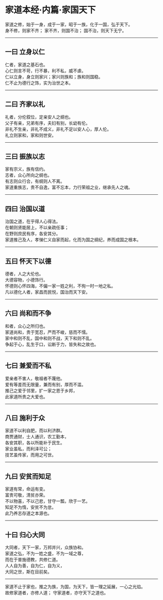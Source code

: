 # 家道本经·内篇·家国天下

家道之修，始于一身，成于一家，昭于一族，化于一国，弘于天下。  
身不修，则家不齐；
家不齐，则国不治；
国不治，则天下无宁。

---

## 一曰 立身以仁

仁者，家道之基石也。  
心仁则言不苛，行不暴，利不私，威不虐。  
仁以立身，身立则家兴；家兴则族和；族和则国稳。  
仁不止为德行之饰，实为治世之本。

---

## 二曰 齐家以礼

礼者，分伦叙位，定亲安人之纲也。  
父子有亲，兄弟有序，夫妇有别，长幼有伦。  
非礼不生亲，非礼不成义，非礼不足以安人心，厚人伦。  
礼立则家和，家和则世安。

---

## 三曰 振族以志

家有宗义，族有信约。  
志者，众心所向之纲也。  
有志则众行合，有纲则人不离。  
家道重族志，贵不自逸，富不忘本，力行荣祖之业，继承先人之魂。

---

## 四曰 治国以道

治国之道，在乎得人心得法。  
在朝则贤能居上，不以亲疏任事；  
在野则庶民有序，各安其分。  
家道推己及人，孝悌仁义自家而起，化而为国之纲纪，养而成国之根本。

---

## 五曰 怀天下以德

德者，人之大伦也。  
大德容物，小德饰行。  
怀德则心怀四海，不偏一家一姓之利，不徇一时一地之私。  
凡以德化人者，家昌而民悦，国治而天下安。

---

## 六曰 尚和而不争

和者，众心之所归也。  
家道尚和，贵于宽忍，严而不峻，慈而不懦。  
家中和则不乱，国中和则不战，天下和则不乱。  
争起于心，乱生于口，讼断于力，皆失和之故也。

---

## 七曰 兼爱而不私

爱亲者不害人，敬祖者不蔑他。  
爱有等差而无限量，兼而有别，厚而不滥。  
推己之爱于邻里，扩一家之恩于乡邦，  
此家道所贵之大爱也。

---

## 八曰 施利于众

家道不以利自肥，而以利济群。  
商贾通财，士人通识，农工勤本，  
各安其职，各以所能补于民生。  
家业虽私，而利泽可公；  
技艺虽传家，而用之可世。

---

## 九曰 安贫而知足

家道有常，命运有变。  
富贵可敬，清贫亦荣。  
不以物喜，不以己悲，甘守一瓢，欣于一艺。  
知足不为惰，安贫不为怠。  
此乃养志存道之本源也。

---

## 十曰 归心大同

大同者，天下一家，万邦并兴，众族协和。  
家道之弘，不为一姓之盛，不为一域之尊，  
而在于普施德教，共修仁道。  
人人自为善，自为仁，自为义，  
大同之世，斯在目前矣。

---

家道不止于家也，推之为族，为国，为天下，皆一理之延展，一心之光焰。  
故修家道者，亦修人道；
守家道者，亦守天下之道也。
